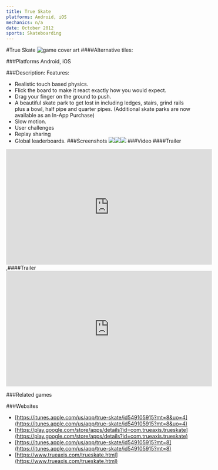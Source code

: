 ```yaml
---
title: True Skate
platforms: Android, iOS
mechanics: n/a
date: October 2012
sports: Skateboarding
---
```

#True Skate
![game cover art](//images.igdb.com/igdb/image/upload/t_cover_big/qyt2b5lfkldtoe1zojsw.jpg "Logo Title Text 1")
####Alternative tiles:

###Platforms
Android, iOS

###Description:
Features: 
- Realistic touch based physics. 
- Flick the board to make it react exactly how you would expect. 
- Drag your finger on the ground to push. 
- A beautiful skate park to get lost in including ledges, stairs, grind rails plus a bowl, half pipe and quarter pipes. (Additional skate parks are now available as an In-App Purchase) 
- Slow motion. 
- User challenges 
- Replay sharing 
- Global leaderboards.
###Screenshots
<a target="_blank" href="//images.igdb.com/igdb/image/upload/t_cover_big/evl4bj0ej9nioxrduwfp.jpg"><img src="//images.igdb.com/igdb/image/upload/t_thumb/evl4bj0ej9nioxrduwfp.jpg"/></a><a target="_blank" href="//images.igdb.com/igdb/image/upload/t_cover_big/yg3r1sfuj5esnzxkqlza.jpg"><img src="//images.igdb.com/igdb/image/upload/t_thumb/yg3r1sfuj5esnzxkqlza.jpg"/></a><a target="_blank" href="//images.igdb.com/igdb/image/upload/t_cover_big/kixc4mnlicxwwjl80xhm.jpg"><img src="//images.igdb.com/igdb/image/upload/t_thumb/kixc4mnlicxwwjl80xhm.jpg"/></a>
###Video
####Trailer

<iframe width="560" height="315" src="https://www.youtube.com/embed/yJuyIClS2XM" frameborder="0" allowfullscreen></iframe>
,####Trailer

<iframe width="560" height="315" src="https://www.youtube.com/embed/0s0Uyk1R4fQ" frameborder="0" allowfullscreen></iframe>

###Related games

###Websites
* [https://itunes.apple.com/us/app/true-skate/id549105915?mt=8&uo=4](https://itunes.apple.com/us/app/true-skate/id549105915?mt=8&uo=4)
* [https://play.google.com/store/apps/details?id=com.trueaxis.trueskate](https://play.google.com/store/apps/details?id=com.trueaxis.trueskate)
* [https://itunes.apple.com/us/app/true-skate/id549105915?mt=8](https://itunes.apple.com/us/app/true-skate/id549105915?mt=8)
* [https://www.trueaxis.com/trueskate.html](https://www.trueaxis.com/trueskate.html)
